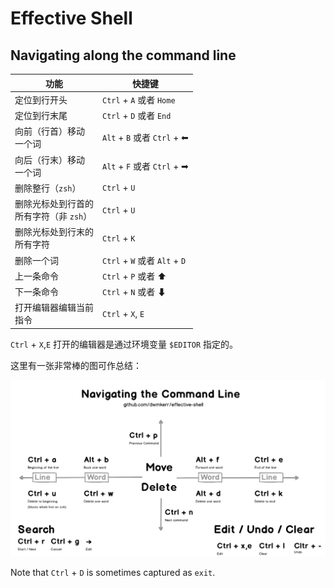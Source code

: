 # Effective Shell

## Navigating along the command line

| 功能 | 快捷键 |
| --- | --- |
| 定位到行开头 | `Ctrl` + `A` 或者 `Home` |
| 定位到行末尾 |  `Ctrl` + `D` 或者 `End` |
| 向前（行首）移动<br>一个词 |  `Alt` + `B` 或者 `Ctrl` + ⬅ |
| 向后（行末）移动<br>一个词 |  `Alt` + `F` 或者 `Ctrl` + ➡ |
| 删除整行（`zsh`） |  `Ctrl` + `U` |
| 删除光标处到行首的<br>所有字符（非 `zsh`） |  `Ctrl` + `U` |
| 删除光标处到行末的<br>所有字符 |  `Ctrl` + `K` |
| 删除一个词 | `Ctrl` + `W` 或者 `Alt` + `D` |
| 上一条命令 | `Ctrl` + `P` 或者 ⬆ |
| 下一条命令 | `Ctrl` + `N` 或者 ⬇ |
| 打开编辑器编辑当前<br>指令 | `Ctrl` + `X`, `E` |

`Ctrl` + `X`,`E` 打开的编辑器是通过环境变量 `$EDITOR` 指定的。

这里有一张非常棒的图可作总结：

![Navigating the Command Line](img/2020-11-11-23-27-58.png)

Note that `Ctrl` + `D` is sometimes captured as `exit`.
